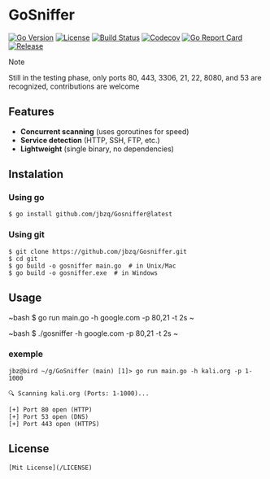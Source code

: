 # GoSniffer

[![Go Version](https://img.shields.io/badge/go-%3E%3D1.20-blue.svg)](https://golang.org/)
[![License](https://img.shields.io/badge/license-MIT-green.svg)](https://opensource.org/licenses/MIT)
[![Build Status](https://github.com/jbzq/Gosniffer/actions/workflows/go.yml/badge.svg)](https://github.com/jbzq/Gosniffer/actions)
[![Codecov](https://codecov.io/gh/jbzq/GoSniffer/branch/main/graph/badge.svg)](https://codecov.io/gh/jbzq/Gosniffer)
[![Go Report Card](https://goreportcard.com/badge/github.com/jbzq/Gosniffer)](https://goreportcard.com/report/github.com/jbzq/Gosniffer)
[![Release](https://img.shields.io/github/v/release/jbxq/Gosniffer)](https://github.com/jbzq/Gosniffer/releases)

> [!NOTE]
>
> Still in the testing phase, 
> only ports 80, 443, 3306, 21, 22, 8080, and 53 are recognized, 
> contributions are welcome
>

## Features 
- **Concurrent scanning** (uses goroutines for speed)
- **Service detection** (HTTP, SSH, FTP, etc.)
- **Lightweight** (single binary, no dependencies)

## Instalation

### Using go

```
$ go install github.com/jbzq/Gosniffer@latest
```

### Using git

```
$ git clone https://github.com/jbzq/Gosniffer.git
$ cd git
$ go build -o gosniffer main.go  # in Unix/Mac
$ go build -o gosniffer.exe  # in Windows
```

## Usage 

~bash
$ go run main.go -h google.com -p 80,21 -t 2s
~

~bash
$ ./gosniffer -h google.com -p 80,21 -t 2s
~

### exemple

```
jbz@bird ~/g/GoSniffer (main) [1]> go run main.go -h kali.org -p 1-1000

🔍 Scanning kali.org (Ports: 1-1000)...

[+] Port 80 open (HTTP)
[+] Port 53 open (DNS)
[+] Port 443 open (HTTPS)
```

## License

```
[Mit License](/LICENSE)
```
